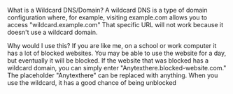 What is a Wildcard DNS/Domain?
A wildcard DNS is a type of domain configuration where, for example, visiting example.com allows you to access "wildcard.example.com"
That specific URL will not work because it doesn't use a wildcard domain.

Why would I use this?
If you are like me, on a school or work computer it has a lot of blocked websites. You may be able to use the website for a day, but eventually it will be blocked.
If the website that was blocked has a wildcard domain, you can simply enter "Anytexthere.blocked-website.com." The placeholder "Anytexthere" can be replaced with anything.
When you use the wildcard, it has a good chance of being unblocked
